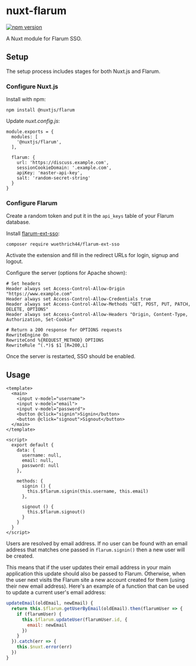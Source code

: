 # nuxt-flarum

[![npm version](https://badge.fury.io/js/nuxt-flarum.svg)](https://badge.fury.io/js/nuxt-flarum)

A Nuxt module for Flarum SSO.

## Setup

The setup process includes stages for both Nuxt.js and Flarum.

### Configure Nuxt.js

Install with npm:

```
npm install @nuxtjs/flarum
```

Update *nuxt.config.js*:

```
module.exports = {
  modules: [
    '@nuxtjs/flarum',
  ],

  flarum: {
    url: 'https://discuss.example.com',
    sessionCookieDomain: '.example.com',
    apiKey: 'master-api-key',
    salt: 'random-secret-string'
  }
}
```

### Configure Flarum

Create a random token and put it in the `api_keys` table of your Flarum
database.

Install [flarum-ext-sso](https://github.com/fabwu/flarum-ext-sso):

```
composer require wuethrich44/flarum-ext-sso
```

Activate the extension and fill in the redirect URLs for login, signup and
logout.

Configure the server (options for Apache shown):

```
# Set headers
Header always set Access-Control-Allow-Origin "https://www.example.com"
Header always set Access-Control-Allow-Credentials true
Header always set Access-Control-Allow-Methods "GET, POST, PUT, PATCH, DELETE, OPTIONS"
Header always set Access-Control-Allow-Headers "Origin, Content-Type, Authorization, Set-Cookie"

# Return a 200 response for OPTIONS requests
RewriteEngine On
RewriteCond %{REQUEST_METHOD} OPTIONS
RewriteRule ^(.*)$ $1 [R=200,L]
```

Once the server is restarted, SSO should be enabled.

## Usage

```
<template>
  <main>
    <input v-model="username">
    <input v-model="email">
    <input v-model="password">
    <button @click="signin">Signin</button>
    <button @click="signout">Signout</button>
  </main>
</template>

<script>
  export default {
    data: {
      username: null,
      email: null,
      password: null
    },

    methods: {
      signin () {
        this.$flarum.signin(this.username, this.email)
      },

      signout () {
        this.$flarum.signout()
      }
    }
  }
</script>
```

Users are resolved by email address. If no user can be found with an email
address that matches one passed in `flarum.signin()` then a new user will be
created.

This means that if the user updates their email address in your main
application this update should also be passed to Flarum. Otherwise, when the
user next visits the Flarum site a new account created for them (using their
new email address). Here's an example of a function that can be used to
update a current user's email address:

``` js
updateEmail(oldEmail, newEmail) {
  return this.$flarum.getUserByEmail(oldEmail).then(flarumUser => {
    if (flarumUser) {
      this.$flarum.updateUser(flarumUser.id, {
        email: newEmail
      })
    }
  }).catch(err => {
    this.$nuxt.error(err)
  })
}
```